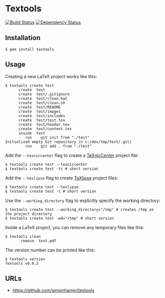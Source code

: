 # Textools

[![Build Status](https://secure.travis-ci.org/simonharrer/textools.png)](http://travis-ci.org/simonharrer/textools)
[![Dependency Status](https://gemnasium.com/simonharrer/textools.png)](https://gemnasium.com/simonharrer/textools)

## Installation

    $ gem install textools

## Usage

Creating a new LaTeX project works like this:

    $ textools create test
          create  test
          create  test/.gitignore
          create  test/clean.bat
          create  test/clean.sh
          create  test/README
          create  test/images
          create  test/includes
          create  test/test.tex
          create  test/header.tex
          create  test/content.tex
          inside  test
             run    git init from "./test"
    Initialized empty Git repository in c:/dev/tmp/test/.git/
             run    git add . from "./test"

Add the `--texniccenter` flag to create a [TeXnicCenter](http://www.texniccenter.org/) project file:

    $ textools create test --texniccenter
    $ textools create test -tc # short version

Add the `--texlipse` flag to create [TeXlipse](http://texlipse.sourceforge.net/) project files:

    $ textools create test --texlipse
    $ textools create test -t # short version

Use the `--working_directory` flag to explicitly specify the working directory:

    $ textools create test --working_directory="/tmp" # creates /tmp as the project directory
    $ textools create test -wd="/tmp" # short version

Inside a LaTeX project, you can remove any temporary files like this:

    $ textools clean
           remove  test.pdf

The version number can be printed like this:

    $ textools version
    Textools v0.0.2

## URLs

* https://github.com/simonharrer/textools
